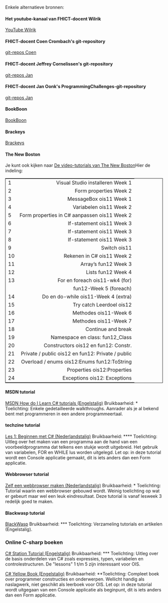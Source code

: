 <a id="cha:infoExternalResources"></a>
Enkele alternatieve bronnen:

#### Het youtube-kanaal van FHICT-docent Wilrik
[YouTube Wilrik](https://www.youtube.com/watch?v=IuStUzWuPrw)
#### FHICT-docent Coen Crombach's git-repository
[git-repos Coen](https://git.fhict.nl/I889241/HandigeProgrammeerVoorbeelden.git)
#### FHICT-docent Jeffrey Cornelissen's git-repository
[git-repos Jan](https://git.fhict.nl/I874941/OIS11)
#### FHICT-docent Jan Oonk's ProgrammingChallenges-git-repository
[git-repos Jan](https://git.fhict.nl/I872272/ProgrammingChallenges.git)
#### BookBoon
[BookBoon](http://bookboon.com/en/object-oriented-programming-using-c-sharp-ebook)
#### Brackeys
[Brackeys](https://www.youtube.com/watch?v=pSiIHe2uZ2w&list=PLPV2KyIb3jR6ZkG8gZwJYSjnXxmfPAl51)
#### The New Boston
Je kunt ook kijken naar
[De video-tutorials van The New Boston](https://thenewboston.com/videos.php?cat=15)Hier de indeling:<table style="border: solid thin"><tr><td style="text-align: left">1</td>
<td style="text-align: right">Visual Studio installeren Week 1</td>
</tr>
<tr><td style="text-align: left">2</td>
<td style="text-align: right">Form properties Week 2</td>
</tr>
<tr><td style="text-align: left">3</td>
<td style="text-align: right">MessageBox	ois11 Week 1</td>
</tr>
<tr><td style="text-align: left">4</td>
<td style="text-align: right">Variabelen  ois11	Week 2</td>
</tr>
<tr><td style="text-align: left">5</td>
<td style="text-align: right">Form properties in C# aanpassen  ois11	Week 2</td>
</tr>
<tr><td style="text-align: left">6</td>
<td style="text-align: right">If-statement  ois11	Week 3</td>
</tr>
<tr><td style="text-align: left">7</td>
<td style="text-align: right">If-statement  ois11	Week 3</td>
</tr>
<tr><td style="text-align: left">8</td>
<td style="text-align: right">If-statement  ois11	Week 3</td>
</tr>
<tr><td style="text-align: left">9</td>
<td style="text-align: right">Switch ois11</td>
</tr>
<tr><td style="text-align: left">10</td>
<td style="text-align: right">Rekenen in C# ois11	Week 2</td>
</tr>
<tr><td style="text-align: left">11</td>
<td style="text-align: right">Array’s fun12	Week 3</td>
</tr>
<tr><td style="text-align: left">12</td>
<td style="text-align: right">Lists fun12	Week 4</td>
</tr>
<tr><td style="text-align: left">13</td>
<td style="text-align: right">For en foreach ois11-wk4  (for)</td>
</tr>
<tr><td style="text-align: left"></td>
<td style="text-align: right">fun12-Week 5 (foreach)</td>
</tr>
<tr><td style="text-align: left">14</td>
<td style="text-align: right">Do en do-while ois11-Week 4 (extra)</td>
</tr>
<tr><td style="text-align: left">15</td>
<td style="text-align: right">Try catch Leerdoel ois12</td>
</tr>
<tr><td style="text-align: left">16</td>
<td style="text-align: right">Methodes ois11-Week 6</td>
</tr>
<tr><td style="text-align: left">17</td>
<td style="text-align: right">Methodes ois11-Week 7</td>
</tr>
<tr><td style="text-align: left">18</td>
<td style="text-align: right">Continue and break</td>
</tr>
<tr><td style="text-align: left">19</td>
<td style="text-align: right">Namespace en class: fun12_Class</td>
</tr>
<tr><td style="text-align: left">20</td>
<td style="text-align: right">Constructors ois12 en fun12: Constr.</td>
</tr>
<tr><td style="text-align: left">21</td>
<td style="text-align: right">Private / public ois12 en fun12: Private / public</td>
</tr>
<tr><td style="text-align: left">22</td>
<td style="text-align: right">Overload / enums ois12:Enums fun12:ToString</td>
</tr>
<tr><td style="text-align: left">23</td>
<td style="text-align: right">Properties ois12:Properties</td>
</tr>
<tr><td style="text-align: left">24</td>
<td style="text-align: right">Exceptions ois12: Exceptions</td>
</tr>
</table>


#### MSDN tutorial
[MSDN How do I Learn C# tutorials (Engelstalig)](http://msdn.microsoft.com/en-us/vcsharp/aa336766.aspx)
Bruikbaarheid:	*
Toelichting: 	Enkele gedetailleerde walkthroughs. Aanrader als je al bekend bent met programmeren in een andere programmeertaal.
#### techzine tutorial
[Les 1: Beginnen met C# (Nederlandstalig)](http://www.techzine.nl/tutorials/358/3/c-les-1-beginnen-met-c-de-eerste-stapjes.html)
Bruikbaarheid:	****
Toelichting: 	Uitleg over het maken van een programma aan de hand van een voorbeeldprogramma dat telkens een stukje wordt uitgebreid. Het gebruik van variabelen, FOR en WHILE lus worden uitgelegd. Let op: in deze tutorial wordt een Console applicatie gemaakt, dit is iets anders dan een Form applicatie.
#### Webbrowser tutorial
[Zelf een webbrowser maken (Nederlandstalig)](http://www.sitemasters.be/tutorials/17/1/564/CSharp.NET/CSharp_Zelf_een_WebBrowser_maken)
Bruikbaarheid:	*
Toelichting: 	Tutorial waarin een webbrowser gebouwd wordt. Weinig toelichting op wat er gebeurt maar wel een leuk eindresultaat. Deze tutorial is vanaf lesweek 3 redelijk goed te maken.
#### Blackwasp tutorial
[BlackWasp](http://www.blackwasp.co.uk/)
Bruikbaarheid:	***
Toelichting: 	Verzameling tutorials en artikelen (Engelstalig).

### Online C-sharp boeken

[C# Station Tutorial (Engelstalig)](http://csharp-station.com/)
Bruikbaarheid:	***
Toelichting: 	Uitleg over de basis onderdelen van C# zoals expressies, typen, variabelen en controlestructuren. De &quot;lessons&quot; 1 t/m 5 zijn interessant voor OIS.

[C# Yellow Book (Engelstalig)](http://www.robmiles.com/c-yellow-book/Rob%20Miles%20CSharp%20Yellow%20Book%202010.pdf)
Bruikbaarheid:	**Toelichting: 	Compleet boek over programmer constructies en onderwerpen. Wellicht handig als naslagwerk, niet geschikt als leerboek voor OIS. Let op: in deze tutorial wordt uitgegaan van een Console applicatie als beginpunt, dit is iets anders dan een Form applicatie.
